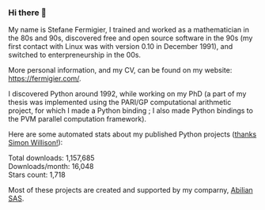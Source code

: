 ### Hi there 👋

My name is Stefane Fermigier, I trained and worked as a mathematician in the 80s and 90s, discovered free and open source software in the 90s (my first contact with Linux was with version 0.10 in December 1991), and switched to enterpreneurship in the 00s.

More personal information, and my CV, can be found on my website: <https://fermigier.com/>.

I discovered Python around 1992, while working on my PhD (a part of my thesis was implemented using the PARI/GP computational arithmetic project, for which I made a Python binding ; I also made Python bindings to the PVM parallel computation framework).

Here are some automated stats about my published Python projects
([thanks Simon Willison!][sw-post]):

<!--marker-->
Total downloads: 1,157,685<br>
Downloads/month: 16,048<br>
Stars count: 1,718
<!--end-->

Most of these projects are created and supported by my comparny, [Abilian SAS](https://abilian.com/).

[sw-post]: https://simonwillison.net/2020/Jul/10/self-updating-profile-readme/